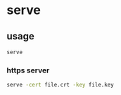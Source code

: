 # serve

## usage

```bash
serve
```

### https server

```bash
serve -cert file.crt -key file.key
```
